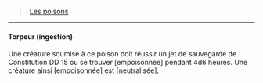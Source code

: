 ﻿---
!Generic
Id: poisons_hd.md#torpeur-ingestion
ParentLink: poisons_hd.md#les-poisons
Name: Torpeur (ingestion)
ParentName: Les poisons
NameLevel: 4
---
> [Les poisons](hd_poisons.md)

---

#### Torpeur (ingestion)

Une créature soumise à ce poison doit réussir un jet de sauvegarde de Constitution DD 15 ou se trouver [empoisonnée] pendant 4d6 heures. Une créature ainsi [empoisonnée] est [neutralisée].


